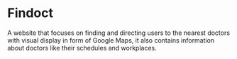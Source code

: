 # Findoct
A website that focuses on finding and directing users to the nearest doctors with visual display in form of Google Maps, it also contains information about doctors like their schedules and workplaces.
